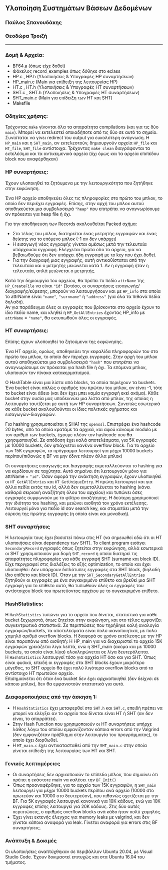 ## Υλοποίηση Συστημάτων Βάσεων Δεδομένων
### Παύλος Σπανουδάκης
### Θεοδώρα Τροιζή
***
### Δομή & Αρχεία:
- BF64.a (όπως είχε δοθεί)
- Φάκελος record_examples όπως δόθηκε στο eclass
- HP.c , HP.h (Υλοποιήσεις & Υπογραφές HP συναρτήσεων)
- HP_main.c (Main για επίδειξη της λειτουργίας HP)
- HΤ.c , HΤ.h (Υλοποιήσεις & Υπογραφές HΤ συναρτήσεων)
- SHΤ.c , SHΤ.h (Υλοποιήσεις & Υπογραφές HΤ συναρτήσεων)
- SHT_main.c (Main για επίδειξη των HT και SHT)
- Makefile
### Οδηγίες χρήσης:
Τρέχοντας `make` γίνονται όλα τα απαραίτητα compilations (και για τις δύο `main`). Μπορεί να εκτελεστεί οποιαδήποτε από τις δύο σε αυτό το σημείο. Συνίσταται να γίνει redirect του output για ευκολότερη ανάγνωση. Η `HP_main` και η `SHΤ_main`, αν εκτελεστούν, δημιουργούν αρχεία `HP_file` και `HΤ_file`, `SHT_file` αντίστοιχα. Τρέχοντας `make clean` διαγράφονται τα εκτελέσιμα και τα αντικειμενικά αρχεία (όχι όμως και τα αρχεία επιπέδου block που αναφέρθηκαν)
### HP συναρτήσεις:
Έχουν υλοποιηθεί τα ζητόυμενα με την λειτουργικότητα που ζητήθηκε στην εκφώνηση.  

Ένα HP αρχείο αποθηκεύει όλες τις πληροφορίες στο πρώτο του μπλοκ, το οποίο δεν περιέχει εγγραφές. Επίσης, στην αρχή του μπλοκ αυτού αποθηκεύεται μια συμβολοσειρά `"heap"` που επιτρέπει να αναγνωρίσουμε αν πρόκειται για heap file ή όχι.

Για την αποθήκευση των Records ακολουθείται Packed σχήμα:
- Στο τέλος του μπλοκ, διατηρείται ένας μετρητής εγγραφών και ένας δείκτης για το επόμενο μπλοκ (-1 αν δεν υπάρχει)
- Η εισαγωγή νέας εγγραφής γίνεται αμέσως μετά την τελευταία υπάρχουσα εγγραφή. Ελέγχεται πρώτα όλο το αρχείο, για να βεβαιωθούμε ότι δεν υπάρχει ήδη εγγραφή με το key που έχει δοθεί.
- Για την διαγραφή μιας εγγραφής, αυτή αντικαθίσταται από την τελευταία και ο μετρητής μειώνεται κατά 1. Αν η εγγραφή ήταν η τελευταία, απλά μειώνεται ο μετρητής.

Κατά την δημιουργία του αρχείου, θα πρέπει το πεδίο `attrName` της `HP_CreateFile` να είναι `"id"`
Ωστόσο, οι συναρτήσεις εισαγωγής/διαγραφής/εύρεσης, μπορούν να λειτουργήσουν και με `HP_info` στα οποία το attrName είναι `"name"`, `"surnname"` ή `"address"` (για όλα τα πιθανά πεδία δηλαδή).  
Αν για παράδειγμα όλες οι εγγραφές που βρίσκονται στο αρχείο έχουν το ίδιο πεδίο name, και κληθεί η `HP_GetAllEntries` έχοντας HP_info με `attrName` = `"name"`, θα εκτυπωθούν όλες οι εγγραφές.

### HT συναρτήσεις:
Επίσης έχουν υλοποιηθεί τα ζητούμενα της εκφώνησης.

Ένα HT αρχείο, ομοίως, αποθηκεύει την κεφαλίδα πληροφοριών του στο πρώτο του μπλοκ, το οποίο δεν περιέχει εγγραφές. Στην αρχή του μπλοκ αυτού αποθηκεύεται μια συμβολοσειρά `"hash"` που επιτρέπει να αναγνωρίσουμε αν πρόκειται για hash file ή όχι. Τα επόμενα μπλοκ, υλοποιούν τον πίνακα κατακερματισμού.

Ο HashTable είναι μια λίστα από blocks, τα οποία περιέχουν τα buckets. Ένα bucket είναι απλώς ο αριθμός του πρώτου του μπλοκ, αν είναι -1, τότε το bucket είναι άδειο (και δεν έχει μπει καμία εγγραφή εκεί ακόμα). Κάθε bucket στην ουσία μας υποδεικνύει μια λίστα από μπλοκ, της οποίας η λειτουργία ταυτίζεται με αυτή των HP συναρτήσεων.
Συνεπώς εσωτερικά σε κάθε bucket ακολουθούνται οι ίδιες πολιτικές σχήματος και εισαγωγών-διαγραφών.

Για hashing χρησιμοποιείται η SHA1 της `openssl`. Επιστρέφει ένα hashcode 20 bytes, από τα οποία κρατάμε τα αρχικά, και αφού κάνουμε modulo με τον αριθμό των buckets, έχουμε πλέον τον hashcode που θα χρησιμοποιηθεί. Σε απόδοση έχει καλά αποτελέσματα, για 5Κ εγγραφές με 10000 buckets, δεν φτιάχνεται κανένα overflow block. Για το αρχείο των 15K εγγραφών, το πρόγραμμα λειτουργεί για μέχρι 10000 buckets περίπου(πιθανώς η BF να μην έδινε πλέον άλλα μπλοκ)

Οι συναρτήσεις εισαγωγής και διαγραφής εκμεταλλεύονται το hashing για να κερδίσουν σε ταχύτητα. Αυτό σημαίνει ότι λειτουργούν μόνο για attrName = `"id"`. Όσον αφορά την ανάκτηση εγγραφών, έχουν υλοποιηθεί οι `HΤ_GetAllEntries` και `HT_GetUniqueEntry`. Η πρώτη λειτουργεί και για άλλα πεδία εκτός του id, αλλά δεν εκμεταλλέυεται το hashing (κάνει καθαρά σειριακή αναζήτηση όλου του αρχείου) και τυπώνει όσες εγγραφές συμφωνούν με το φίλτρο αναζήτησης. Η δεύτερη χρησιμοποιεί την ιδιότητα του hashing, και μειώνει αισθητά τον χρόνο εκτέλεσης. Λειτουργεί μόνο για πεδίο id σαν search key, και σταματάει μετά την εύρεση της πρώτης εγγραφής (η οποία είναι και μοναδική).

### SHT συναρτήσεις
Η λειτουργία τους έχει βασιστεί πάνω στις HT (να σημειωθεί εδώ ότι οι HT υλοποιήσεις είναι dependency των SHT). To client program εισάγει `SecondaryRecord` εγγραφές όπως ζητείται στην εκφώνηση, αλλά εσωτερικά οι SHT χρησιμοποιούν μια δομή `SHT_record` η οποία διατηρεί τις απαραίτητες πληροφορίες για κάθε εγγραφή SHT (surname και block ID).  
Είχε περιγραφεί στις διαλέξεις το εξής optimization, το οποίο και έχει υλοποιηθεί: Δεν υπάρχουν διπλότυπες εγγραφές στα SHT block, (δηλαδή ίδιο επίθετο και block ID). Όταν με την `SHT_SecondaryGetAllEntries` ζητηθούν οι εγγραφές με ένα συγκεκριμένο επίθετο και βρεθεί μια SHT εγγραφή για το επίθετο αυτό, θα τυπωθούν όλες οι εγγραφές του αντίστοιχου block του πρωτεύοντος αρχέιου με το συγκεκριμένο επίθετο. 

### HashStatistics:
Η `HashStatistics` τυπώνει για το αρχείο που δίνεται, στατιστικά για κάθε bucket ξεχωριστά, όπως ζητείται στην εκφώνηση, και στο τέλος εμφανίζει συγκεντρωτικά στατιστικά. Σε περιπτώσεις που τηρήθηκε καλή αναλογία εγγραφών/buckets, τα αποτελέσματα είναι πολύ ικανοποιητικά, με πολύ χαμηλό αριθμό overflow blocks. Η διαφορά σε χρόνο εκτέλεσης με την HP είναι παραπάνω από αισθητή: Η HP_main για να διαχειριστεί το αρχείο 15Κ εγγραφών χρειάζεται λίγα λεπτά, ενώ η SHT_main (ακόμα και με 10000 buckets, τα οποία είναι λίγα) ολοκληρώνεται σε λίγα δευτερόλεπτα.  
H `HashStatistics` λειτουργεί τόσο για αρχεία ΗΤ όσο και για SHT. Όπως είναι φυσικό, επειδή οι εγγραφές στα SHT blocks έχουν μικρότερο μέγεθος, το SHT αρχείο θα έχει πολύ λιγότερα overflow blocks από το αντίστοιχο HT πρωτεύον αρχείο.  
Επισημαίνεται ότι όταν ένα bucket δεν έχει αρχικοποιηθεί (δεν δείχνει σε κάποιο μπλοκ), δεν θα εμφανιστούν στατιστικά για αυτό.

### Διαφοροποιήσεις από την άσκηση 1:
- Η `HashStatistics` έχει μεταφερθεί στο `SHT.h` και `SHT.c`, επειδή πρέπει να μπορεί να ελέγξει αν το αρχείο που δίνεται είναι HT ή SHT (αν δεν είναι, το απορρίπτει).
- Στην Hash Function που χρησιμοποιούν οι HT συναρτήσεις υπήρχε λάθος λόγω του οποίου εμφανίζονταν κάποια errors από την Valgrind (δεν εμφανιζόταν πρόβλημα στην λειτουργία του προγράμματος), το οποίο έχει διορθωθεί.
- Η `HT_main.c` έχει αντικατασταθεί από την `SHT_main.c` στην οποία γίνεται επίδειξη της λειτουργίας των HT και SHT.

### Γενικές λεπτομέρειες
- Οι συναρτήσεις δεν αρχικοποιούν το επίπεδο μπλοκ, που σημαίνει ότι πρέπει η εκάστοτε main να καλέσει την `BF_Init()`
- Όπως προαναφέρθηκε, για το αρχείο των 15K εγγραφών, η `SHT_main` λειτουργεί για μέχρι 10000 buckets περίπου ανά αρχείο (10000 στο πρωτεύον και 10000 στο δευτερεύον), που πιθανώς σχετίζεται με την BF. Για 5Κ εγγραφές λειτουργεί κανονικά για 10Κ κάδους, ενώ για 10Κ εγγραφες επίσης λειτουργεί για 20Κ κάδους. Στις δύο αυτές περιπτώσεις, ο αριθμός overflow blocks ανά κάδο ήταν πολύ χαμηλός.
- Έχει γίνει εκτενής έλεγχος για memory leaks με valgrind, και δεν γίνεται κάποια αναφορά για leak. Γίνεται αναφορά για errors στις BF συναρτήσεις.

### Ανάπτυξη & Δοκιμές
Οι υλοποιήσεις αναπτύχθηκαν σε περιβάλλον Ubuntu 20.04, με Visual Studio Code. Έχουν δοκιμαστεί επιτυχώς και στα Ubuntu 16.04 του τμήματος.
